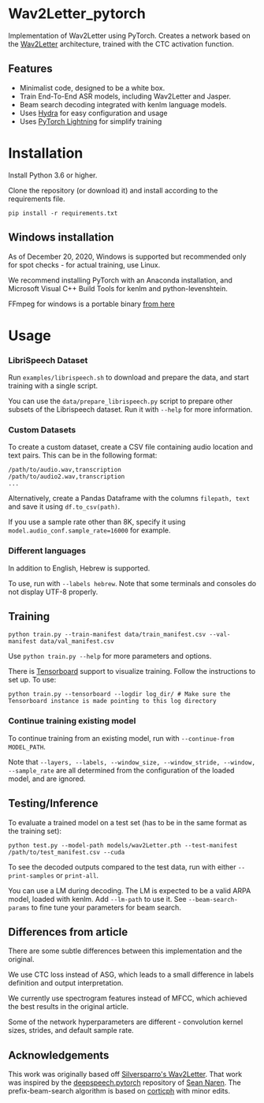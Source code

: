 # Wav2Letter_pytorch

Implementation of Wav2Letter using PyTorch.
Creates a network based on the [Wav2Letter](https://arxiv.org/abs/1609.03193) architecture, trained with the CTC activation function.

## Features

* Minimalist code, designed to be a white box.
* Train End-To-End ASR models, including Wav2Letter and Jasper.
* Beam search decoding integrated with kenlm language models.
* Uses [Hydra](https://hydra.cc/docs/intro) for easy configuration and usage
* Uses [PyTorch Lightning](https://www.pytorchlightning.ai/) for simplify training

# Installation

Install Python 3.6 or higher. 

Clone the repository (or download it) and install according to the requirements file.
```
pip install -r requirements.txt
```
## Windows installation

As of December 20, 2020, Windows is supported but recommended only for spot checks - for actual training, use Linux.

We recommend installing PyTorch with an Anaconda installation, and Microsoft Visual C++ Build Tools for kenlm and python-levenshtein.

FFmpeg for windows is a portable binary [from here](https://www.ffmpeg.org/download.html#build-windows)

# Usage

### LibriSpeech Dataset
Run ```examples/librispeech.sh``` to download and prepare the data, and start training with a single script.

You can use the ```data/prepare_librispeech.py``` script to prepare other subsets of the Librispeech dataset. 
Run it with ```--help``` for more information.

### Custom Datasets
To create a custom dataset, create a CSV file containing audio location and text pairs.
This can be in the following format:

```
/path/to/audio.wav,transcription
/path/to/audio2.wav,transcription
...
```

Alternatively, create a Pandas Dataframe with the columns ```filepath, text``` and save it using ``` df.to_csv(path) ```.

If you use a sample rate other than 8K, specify it using ```model.audio_conf.sample_rate=16000``` for example. 

### Different languages
In addition to English, Hebrew is supported.

To use, run with ```--labels hebrew```. Note that some terminals and consoles do not display UTF-8 properly.


## Training

```
python train.py --train-manifest data/train_manifest.csv --val-manifest data/val_manifest.csv
```

Use `python train.py --help` for more parameters and options.

There is [Tensorboard](https://github.com/lanpa/tensorboard-pytorch) support to visualize training. Follow the instructions to set up. To use:

```
python train.py --tensorboard --logdir log_dir/ # Make sure the Tensorboard instance is made pointing to this log directory
```
### Continue training existing model
To continue training from an existing model, run with ```--continue-from MODEL_PATH```.

Note that ```--layers, --labels, --window_size, --window_stride, --window, --sample_rate``` are all determined from the configuration of the loaded model, and are ignored. 

## Testing/Inference

To evaluate a trained model on a test set (has to be in the same format as the training set):

```
python test.py --model-path models/wav2Letter.pth --test-manifest /path/to/test_manifest.csv --cuda
```

To see the decoded outputs compared to the test data, run with either ```--print-samples``` or ```print-all```.

You can use a LM during decoding. The LM is expected to be a valid ARPA model, loaded with kenlm. Add ```--lm-path``` to use it. See ```--beam-search-params``` to fine tune your parameters for beam search.

## Differences from article

There are some subtle differences between this implementation and the original.

We use CTC loss instead of ASG, which leads to a small difference in labels definition and output interpretation.

We currently use spectrogram features instead of MFCC, which achieved the best results in the original article.

Some of the network hyperparameters are different - convolution kernel sizes, strides, and default sample rate.

## Acknowledgements
This work was originally based off [Silversparro's Wav2Letter](https://github.com/silversparro/wav2letter.pytorch).
That work was inspired by  the [deepspeech.pytorch](https://github.com/SeanNaren/deepspeech.pytorch) repository of [Sean Naren](https://github.com/SeanNaren). 
The prefix-beam-search algorithm is based on [corticph](https://github.com/corticph/prefix-beam-search) with minor edits.